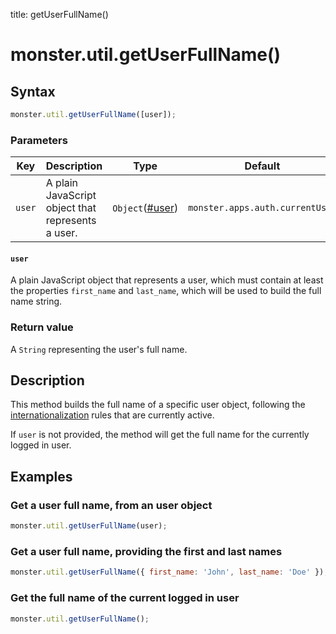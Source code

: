 title: getUserFullName()

# monster.util.getUserFullName()

## Syntax
```javascript
monster.util.getUserFullName([user]);
```

### Parameters
Key | Description | Type | Default | Required
:-: | --- | :-: | :-: | :-:
`user` | A plain JavaScript object that represents a user. | `Object`([#user](#user)) | `monster.apps.auth.currentUser` | `false`

#### `user`
A plain JavaScript object that represents a user, which must contain at least the properties `first_name` and `last_name`, which will be used to build the full name string.

### Return value
A `String` representing the user's full name.

## Description
This method builds the full name of a specific user object, following the [internationalization][i18n] rules that are currently active.

If `user` is not provided, the method will get the full name for the currently logged in user.

## Examples
### Get a user full name, from an user object
```javascript
monster.util.getUserFullName(user);
```

### Get a user full name, providing the first and last names
```javascript
monster.util.getUserFullName({ first_name: 'John', last_name: 'Doe' });
```

### Get the full name of the current logged in user
```javascript
monster.util.getUserFullName();
```

[i18n]: ../internationalization.md
